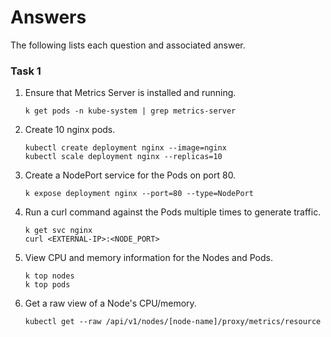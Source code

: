 # Answers

The following lists each question and associated answer.

### Task 1

1. Ensure that Metrics Server is installed and running.

    ```
    k get pods -n kube-system | grep metrics-server
    ```

2. Create 10 nginx pods.

    ```
    kubectl create deployment nginx --image=nginx 
    kubectl scale deployment nginx --replicas=10
    ```

3. Create a NodePort service for the Pods on port 80.

    ```
    k expose deployment nginx --port=80 --type=NodePort
    ```

4. Run a curl command against the Pods multiple times to generate traffic.

    ```
    k get svc nginx
    curl <EXTERNAL-IP>:<NODE_PORT>
    ```

5. View CPU and memory information for the Nodes and Pods.

    ```
    k top nodes
    k top pods
    ```

6. Get a raw view of a Node's CPU/memory.

    ```
    kubectl get --raw /api/v1/nodes/[node-name]/proxy/metrics/resource
    ```